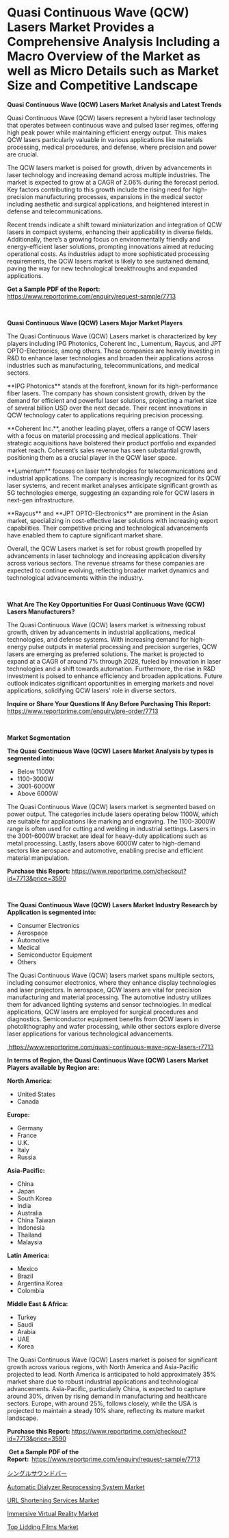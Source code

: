 <p><h1>Quasi Continuous Wave (QCW) Lasers Market Provides a Comprehensive Analysis Including a Macro Overview of the Market as well as Micro Details such as Market Size and Competitive Landscape</h1></p><p><strong>Quasi Continuous Wave (QCW) Lasers Market Analysis and Latest Trends</strong></p>
<p><p>Quasi Continuous Wave (QCW) lasers represent a hybrid laser technology that operates between continuous wave and pulsed laser regimes, offering high peak power while maintaining efficient energy output. This makes QCW lasers particularly valuable in various applications like materials processing, medical procedures, and defense, where precision and power are crucial.</p><p>The QCW lasers market is poised for growth, driven by advancements in laser technology and increasing demand across multiple industries. The market is expected to grow at a CAGR of 2.06% during the forecast period. Key factors contributing to this growth include the rising need for high-precision manufacturing processes, expansions in the medical sector including aesthetic and surgical applications, and heightened interest in defense and telecommunications.</p><p>Recent trends indicate a shift toward miniaturization and integration of QCW lasers in compact systems, enhancing their applicability in diverse fields. Additionally, there’s a growing focus on environmentally friendly and energy-efficient laser solutions, prompting innovations aimed at reducing operational costs. As industries adapt to more sophisticated processing requirements, the QCW lasers market is likely to see sustained demand, paving the way for new technological breakthroughs and expanded applications.</p></p>
<p><strong>Get a Sample PDF of the Report:&nbsp;</strong> <a href="https://www.reportprime.com/enquiry/request-sample/7713">https://www.reportprime.com/enquiry/request-sample/7713</a></p>
<p>&nbsp;</p>
<p><strong>Quasi Continuous Wave (QCW) Lasers Major Market Players</strong></p>
<p><p>The Quasi Continuous Wave (QCW) Lasers market is characterized by key players including IPG Photonics, Coherent Inc., Lumentum, Raycus, and JPT OPTO-Electronics, among others. These companies are heavily investing in R&D to enhance laser technologies and broaden their applications across industries such as manufacturing, telecommunications, and medical sectors.</p><p>**IPG Photonics** stands at the forefront, known for its high-performance fiber lasers. The company has shown consistent growth, driven by the demand for efficient and powerful laser solutions, projecting a market size of several billion USD over the next decade. Their recent innovations in QCW technology cater to applications requiring precision processing.</p><p>**Coherent Inc.**, another leading player, offers a range of QCW lasers with a focus on material processing and medical applications. Their strategic acquisitions have bolstered their product portfolio and expanded market reach. Coherent’s sales revenue has seen substantial growth, positioning them as a crucial player in the QCW laser space.</p><p>**Lumentum** focuses on laser technologies for telecommunications and industrial applications. The company is increasingly recognized for its QCW laser systems, and recent market analyses anticipate significant growth as 5G technologies emerge, suggesting an expanding role for QCW lasers in next-gen infrastructure.</p><p>**Raycus** and **JPT OPTO-Electronics** are prominent in the Asian market, specializing in cost-effective laser solutions with increasing export capabilities. Their competitive pricing and technological advancements have enabled them to capture significant market share.</p><p>Overall, the QCW Lasers market is set for robust growth propelled by advancements in laser technology and increasing application diversity across various sectors. The revenue streams for these companies are expected to continue evolving, reflecting broader market dynamics and technological advancements within the industry.</p></p>
<p>&nbsp;</p>
<p><strong>What Are The Key Opportunities For Quasi Continuous Wave (QCW) Lasers Manufacturers?</strong></p>
<p><p>The Quasi Continuous Wave (QCW) lasers market is witnessing robust growth, driven by advancements in industrial applications, medical technologies, and defense systems. With increasing demand for high-energy pulse outputs in material processing and precision surgeries, QCW lasers are emerging as preferred solutions. The market is projected to expand at a CAGR of around 7% through 2028, fueled by innovation in laser technologies and a shift towards automation. Furthermore, the rise in R&D investment is poised to enhance efficiency and broaden applications. Future outlook indicates significant opportunities in emerging markets and novel applications, solidifying QCW lasers' role in diverse sectors.</p></p>
<p><strong>Inquire or Share Your Questions If Any Before Purchasing This Report:</strong> <a href="https://www.reportprime.com/enquiry/pre-order/7713">https://www.reportprime.com/enquiry/pre-order/7713</a></p>
<p>&nbsp;</p>
<p><strong>Market Segmentation</strong></p>
<p><strong>The Quasi Continuous Wave (QCW) Lasers Market Analysis by types is segmented into:</strong></p>
<p><ul><li>Below 1100W</li><li>1100-3000W</li><li>3001-6000W</li><li>Above 6000W</li></ul></p>
<p><p>The Quasi Continuous Wave (QCW) lasers market is segmented based on power output. The categories include lasers operating below 1100W, which are suitable for applications like marking and engraving. The 1100-3000W range is often used for cutting and welding in industrial settings. Lasers in the 3001-6000W bracket are ideal for heavy-duty applications such as metal processing. Lastly, lasers above 6000W cater to high-demand sectors like aerospace and automotive, enabling precise and efficient material manipulation.</p></p>
<p><strong>Purchase this Report:&nbsp;</strong><a href="https://www.reportprime.com/checkout?id=7713&price=3590">https://www.reportprime.com/checkout?id=7713&price=3590</a></p>
<p>&nbsp;</p>
<p><strong>The Quasi Continuous Wave (QCW) Lasers Market Industry Research by Application is segmented into:</strong></p>
<p><ul><li>Consumer Electronics</li><li>Aerospace</li><li>Automotive</li><li>Medical</li><li>Semiconductor Equipment</li><li>Others</li></ul></p>
<p><p>The Quasi Continuous Wave (QCW) lasers market spans multiple sectors, including consumer electronics, where they enhance display technologies and laser projectors. In aerospace, QCW lasers are vital for precision manufacturing and material processing. The automotive industry utilizes them for advanced lighting systems and sensor technologies. In medical applications, QCW lasers are employed for surgical procedures and diagnostics. Semiconductor equipment benefits from QCW lasers in photolithography and wafer processing, while other sectors explore diverse laser applications for various technological advancements.</p></p>
<p><a href="https://www.reportprime.com/quasi-continuous-wave-qcw-lasers-r7713">&nbsp;https://www.reportprime.com/quasi-continuous-wave-qcw-lasers-r7713</a></p>
<p><strong>In terms of Region, the Quasi Continuous Wave (QCW) Lasers Market Players available by Region are:</strong></p>
<p>
    <p> <strong> North America: </strong>
        <ul>
            <li>United States</li>
            <li>Canada</li>
        </ul>
        </p> 
    <p> <strong> Europe: </strong>
        <ul>
            <li>Germany</li>
            <li>France</li>
            <li>U.K.</li>
            <li>Italy</li>
            <li>Russia</li>
        </ul>
        </p> 
    <p> <strong> Asia-Pacific: </strong>
        <ul>
            <li>China</li>
            <li>Japan</li>
            <li>South Korea</li>
            <li>India</li>
            <li>Australia</li>
            <li>China Taiwan</li>
            <li>Indonesia</li>
            <li>Thailand</li>
            <li>Malaysia</li>
        </ul>
        </p> 
    <p> <strong> Latin America: </strong>
        <ul>
            <li>Mexico</li>
            <li>Brazil</li>
            <li>Argentina Korea</li>
            <li>Colombia</li>
        </ul>
        </p> 
    <p> <strong> Middle East & Africa: </strong>
        <ul>
            <li>Turkey</li>
            <li>Saudi</li>
            <li>Arabia</li>
            <li>UAE</li>
            <li>Korea</li>
        </ul>
    </p>
    </p>
<p><p>The Quasi Continuous Wave (QCW) Lasers market is poised for significant growth across various regions, with North America and Asia-Pacific projected to lead. North America is anticipated to hold approximately 35% market share due to robust industrial applications and technological advancements. Asia-Pacific, particularly China, is expected to capture around 30%, driven by rising demand in manufacturing and healthcare sectors. Europe, with around 25%, follows closely, while the USA is projected to maintain a steady 10% share, reflecting its mature market landscape.</p></p>
<p><strong>Purchase this Report: </strong><a href="https://www.reportprime.com/checkout?id=7713&price=3590">https://www.reportprime.com/checkout?id=7713&price=3590</a></p>
<p>&nbsp;<strong>Get a Sample PDF of the Report:&nbsp;&nbsp;</strong><a href="https://www.reportprime.com/enquiry/request-sample/7713">https://www.reportprime.com/enquiry/request-sample/7713</a></p>
<p><strong></strong></p>
<p><p><a href="https://medium.com/@brandyhiiqh/%E3%82%B0%E3%83%AD%E3%83%BC%E3%83%90%E3%83%AB%E3%82%B7%E3%83%B3%E3%82%B0%E3%83%AB%E3%82%B5%E3%82%A6%E3%83%B3%E3%83%89%E3%83%90%E3%83%BC%E6%A5%AD%E7%95%8C%E3%81%AE%E5%88%86%E6%9E%90-%E5%B8%82%E5%A0%B4%E3%82%B7%E3%82%A7%E3%82%A2-%E6%88%90%E9%95%B7-%E3%83%88%E3%83%AC%E3%83%B3%E3%83%89-%E3%81%8A%E3%82%88%E3%81%B32024%E5%B9%B4%E3%81%8B%E3%82%892031%E5%B9%B4%E3%81%BE%E3%81%A7%E3%81%AE%E4%BA%88%E6%B8%AC-0698f9e035b0">シングルサウンドバー</a></p><p><a href="https://medium.com/@hsjri2637/comprehensive-analysis-of-the-global-automatic-dialyzer-reprocessing-system-market-growth-trends-38d4d45f65d6">Automatic Dialyzer Reprocessing System Market</a></p><p><a href="https://www.linkedin.com/pulse/url-shortening-services-market-research-report-exploring-size-p4nke?trackingId=tWe2nF6wTIuMLtEUPq1U2w%3D%3D">URL Shortening Services Market</a></p><p><a href="https://www.linkedin.com/pulse/global-immersive-virtual-reality-market-sector-types-applications-ff7se?trackingId=dpn009AHS5SmVtKRwSPnHQ%3D%3D">Immersive Virtual Reality Market</a></p><p><a href="https://issuu.com/reportprime-2/docs/top-lidding-films-market-size-2030._c230efe059fa0f">Top Lidding Films Market</a></p></p>